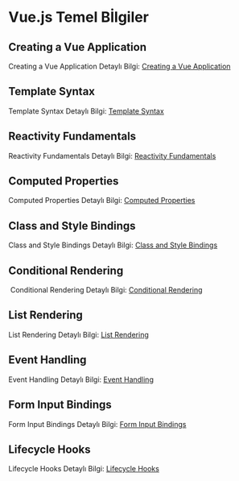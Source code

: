 # Vue.js Temel Bİlgiler

## Creating a Vue Application 

 Creating a Vue Application Detaylı Bilgi: [Creating a Vue Application](https://github.com/kaankaltakkiran/Linux_notlarim/blob/main/vue.js_notlar%C4%B1m/temel_bilgiler/Vue%20_Application%20.md)
 ## Template Syntax  

 Template Syntax  Detaylı Bilgi: [Template Syntax](https://github.com/kaankaltakkiran/Linux_notlarim/blob/main/vue.js_notlar%C4%B1m/temel_bilgiler/Template_Syntax.md)
 ## Reactivity Fundamentals 

 Reactivity Fundamentals  Detaylı Bilgi: [Reactivity Fundamentals ](https://github.com/kaankaltakkiran/Linux_notlarim/blob/main/vue.js_notlar%C4%B1m/temel_bilgiler/Reactivity_Fundamentals.md)
 ## Computed Properties 
 
Computed Properties  Detaylı Bilgi: [Computed Properties ](https://github.com/kaankaltakkiran/Linux_notlarim/blob/main/vue.js_notlar%C4%B1m/temel_bilgiler/Computed%20_Properties.md)

 ## Class and Style Bindings 

Class and Style Bindings Detaylı Bilgi: [Class and Style Bindings ](https://github.com/kaankaltakkiran/Linux_notlarim/blob/main/vue.js_notlar%C4%B1m/temel_bilgiler/Class_Bindings.md)

 ## Conditional Rendering
​
Conditional Rendering Detaylı Bilgi: [Conditional Rendering ](https://github.com/kaankaltakkiran/Linux_notlarim/blob/main/vue.js_notlar%C4%B1m/temel_bilgiler/Conditional_Rendering.md)

 ## List Rendering 

 List Rendering  Detaylı Bilgi: [ List Rendering  ](https://github.com/kaankaltakkiran/Linux_notlarim/blob/main/vue.js_notlar%C4%B1m/temel_bilgiler/List_Rendering.md)

  ## Event Handling

 Event Handling  Detaylı Bilgi: [ Event Handling](https://github.com/kaankaltakkiran/Linux_notlarim/blob/main/vue.js_notlar%C4%B1m/temel_bilgiler/Event%20_Handling.md)

   ## Form Input Bindings 

 Form Input Bindings   Detaylı Bilgi: [Form Input Bindings](https://github.com/kaankaltakkiran/Linux_notlarim/blob/main/vue.js_notlar%C4%B1m/temel_bilgiler/Form%20_Input%20Bindings.md)

   ## Lifecycle Hooks 

Lifecycle Hooks Detaylı Bilgi: [Lifecycle Hooks ](https://github.com/kaankaltakkiran/Linux_notlarim/blob/main/vue.js_notlar%C4%B1m/temel_bilgiler/Lifecycle%20_Hooks.md)



